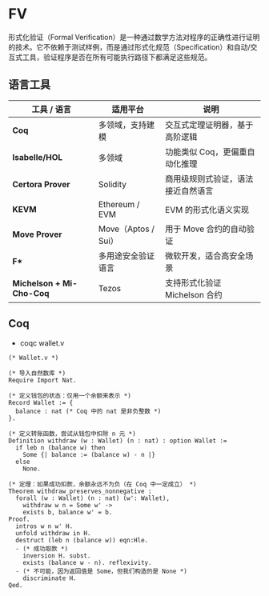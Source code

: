 # FV

形式化验证（Formal Verification）是一种通过数学方法对程序的正确性进行证明的技术。它不依赖于测试样例，而是通过形式化规范（Specification）和自动/交互式工具，验证程序是否在所有可能执行路径下都满足这些规范。

<DocsAD/>

## 语言工具

| 工具 / 语言                   | 适用平台            | 说明                                     |
|------------------------------|---------------------|------------------------------------------|
| **Coq**                      | 多领域，支持建模     | 交互式定理证明器，基于高阶逻辑             |
| **Isabelle/HOL**             | 多领域              | 功能类似 Coq，更偏重自动化推理              |
| **Certora Prover**           | Solidity            | 商用级规则式验证，语法接近自然语言           |
| **KEVM**                     | Ethereum / EVM      | EVM 的形式化语义实现                         |
| **Move Prover**              | Move（Aptos / Sui） | 用于 Move 合约的自动验证                    |
| **F\***                      | 多用途安全验证语言   | 微软开发，适合高安全场景                     |
| **Michelson + Mi-Cho-Coq**   | Tezos               | 支持形式化验证 Michelson 合约                |

## Coq

* coqc wallet.v

```coqc
(* Wallet.v *)

(* 导入自然数库 *)
Require Import Nat.

(* 定义钱包的状态：仅用一个余额来表示 *)
Record Wallet := {
  balance : nat (* Coq 中的 nat 是非负整数 *)
}.

(* 定义转账函数，尝试从钱包中扣除 n 元 *)
Definition withdraw (w : Wallet) (n : nat) : option Wallet :=
  if leb n (balance w) then
    Some {| balance := (balance w) - n |}
  else
    None.

(* 定理：如果成功扣款，余额永远不为负（在 Coq 中一定成立） *)
Theorem withdraw_preserves_nonnegative :
  forall (w : Wallet) (n : nat) (w': Wallet),
    withdraw w n = Some w' ->
    exists b, balance w' = b.
Proof.
  intros w n w' H.
  unfold withdraw in H.
  destruct (leb n (balance w)) eqn:Hle.
  - (* 成功取款 *)
    inversion H. subst.
    exists (balance w - n). reflexivity.
  - (* 不可能，因为返回值是 Some，但我们构造的是 None *)
    discriminate H.
Qed.
```